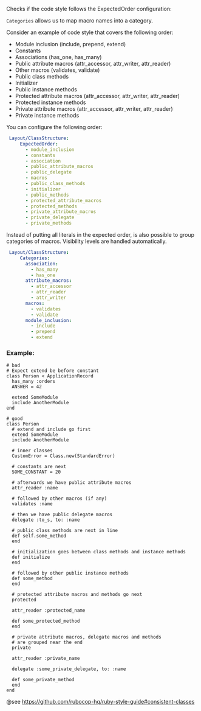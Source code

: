 Checks if the code style follows the ExpectedOrder configuration:

`Categories` allows us to map macro names into a category.

Consider an example of code style that covers the following order:
- Module inclusion (include, prepend, extend)
- Constants
- Associations (has_one, has_many)
- Public attribute macros (attr_accessor, attr_writer, attr_reader)
- Other macros (validates, validate)
- Public class methods
- Initializer
- Public instance methods
- Protected attribute macros (attr_accessor, attr_writer, attr_reader)
- Protected instance methods
- Private attribute macros (attr_accessor, attr_writer, attr_reader)
- Private instance methods

You can configure the following order:

```yaml
 Layout/ClassStructure:
     ExpectedOrder:
       - module_inclusion
       - constants
       - association
       - public_attribute_macros
       - public_delegate
       - macros
       - public_class_methods
       - initializer
       - public_methods
       - protected_attribute_macros
       - protected_methods
       - private_attribute_macros
       - private_delegate
       - private_methods
```

Instead of putting all literals in the expected order, is also
possible to group categories of macros. Visibility levels are handled
automatically.

```yaml
 Layout/ClassStructure:
     Categories:
       association:
         - has_many
         - has_one
       attribute_macros:
         - attr_accessor
         - attr_reader
         - attr_writer
       macros:
         - validates
         - validate
       module_inclusion:
         - include
         - prepend
         - extend
```

### Example:
    # bad
    # Expect extend be before constant
    class Person < ApplicationRecord
      has_many :orders
      ANSWER = 42

      extend SomeModule
      include AnotherModule
    end

    # good
    class Person
      # extend and include go first
      extend SomeModule
      include AnotherModule

      # inner classes
      CustomError = Class.new(StandardError)

      # constants are next
      SOME_CONSTANT = 20

      # afterwards we have public attribute macros
      attr_reader :name

      # followed by other macros (if any)
      validates :name

      # then we have public delegate macros
      delegate :to_s, to: :name

      # public class methods are next in line
      def self.some_method
      end

      # initialization goes between class methods and instance methods
      def initialize
      end

      # followed by other public instance methods
      def some_method
      end

      # protected attribute macros and methods go next
      protected

      attr_reader :protected_name

      def some_protected_method
      end

      # private attribute macros, delegate macros and methods
      # are grouped near the end
      private

      attr_reader :private_name

      delegate :some_private_delegate, to: :name

      def some_private_method
      end
    end

@see https://github.com/rubocop-hq/ruby-style-guide#consistent-classes